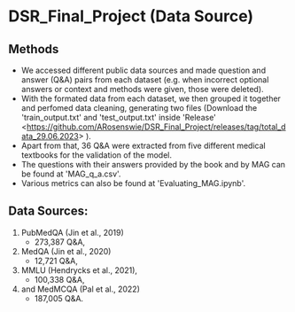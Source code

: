 # DSR_Final_Project (Data Source)

## Methods
* We accessed different public data sources and made question and answer (Q&A) pairs from each dataset (e.g. when incorrect optional answers or context and methods were given, those were deleted).
* With the formated data from each dataset, we then grouped it together and perfomed data cleaning, generating two files (Download the 'train_output.txt' and 'test_output.txt' inside 'Release' <<https://github.com/ARosenswie/DSR_Final_Project/releases/tag/total_data_29.06.2023>> ).
* Apart from that, 36 Q&A were extracted from five different medical textbooks for the validation of the model.
* The questions with their answers provided by the book and by MAG can be found at 'MAG_q_a.csv'.
* Various metrics can also be found at 'Evaluating_MAG.ipynb'.

 
## Data Sources:
1. PubMedQA (Jin et al., 2019)
   - 273,387 Q&A,
2. MedQA (Jin et al., 2020)
   - 12,721 Q&A,
3. MMLU (Hendrycks et al., 2021),
   - 100,338 Q&A,
4. and MedMCQA (Pal et al., 2022)
   - 187,005 Q&A.
